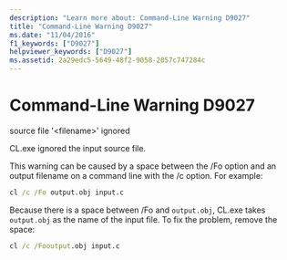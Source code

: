 ```yaml
---
description: "Learn more about: Command-Line Warning D9027"
title: "Command-Line Warning D9027"
ms.date: "11/04/2016"
f1_keywords: ["D9027"]
helpviewer_keywords: ["D9027"]
ms.assetid: 2a29edc5-5649-48f2-9058-2057c747284c
---
```

# Command-Line Warning D9027

source file '\<filename>' ignored

CL.exe ignored the input source file.

This warning can be caused by a space between the /Fo option and an output filename on a command line with the /c option. For example:

```cmd
cl /c /Fo output.obj input.c
```

Because there is a space between /Fo and `output.obj`, CL.exe takes `output.obj` as the name of the input file. To fix the problem, remove the space:

```cmd
cl /c /Fooutput.obj input.c
```
